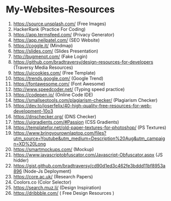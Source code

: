 # My-Websites-Resources
1. https://source.unsplash.com/  (Free Images)
2. HackerRank (Practice For Coding)
3. https://app.termsfeed.com/ (Privacy Generator)
4. https://app.neilpatel.com/ (SEO Website)
5. https://coggle.it/  (Mindmap)
6. https://slides.com/  (Slides Presentation)
7. http://bugmenot.com/  (Fake Login)
8. https://github.com/bradtraversy/design-resources-for-developers  (Traversy Media Resources)
9. https://uicookies.com/  (Free Template)
10. https://trends.google.com/  (Google Trend)
11. https://fontawesome.com/  (Font Awesome)
12. http://www.speedcoder.net/  (Typing speed practice)
13. https://codepen.io/  (Online Code IDE)
14. https://smallseotools.com/plagiarism-checker/   (Plagiarism Checker)
15. https://dev.to/joserfelix/40-high-quality-free-resources-for-web-development-10o3
16. https://dnschecker.org/   (DNS Checker)
17. https://uigradients.com/#Passion  (CSS Gradients)
18. https://templatefor.net/old-paper-textures-for-photoshop/  (PS Textures)
19. https://www.bringyourownlaptop.com/files?utm_source=Youtube&utm_medium=Description%20Aug&utm_campaign=XD%20Long
20. https://smartmockups.com/  (Mockup)
21. https://www.javascriptobfuscator.com/Javascript-Obfuscator.aspx   (JS hidder)
22. https://gist.github.com/bradtraversy/cd90d1ed3c462fe3bddd11bf8953a896  (Node-Js Deployment)
23. https://core.ac.uk/  (Research Papers)
24. Coolors.co  (Color Selector)
25. https://search.muz.li/  (Design Inspiration)
26. https://dribbble.com/  ( Free Design Resources )

